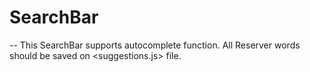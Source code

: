 # SearchBar
-- This SearchBar supports autocomplete function. All Reserver words should be saved on <suggestions.js> file. 

